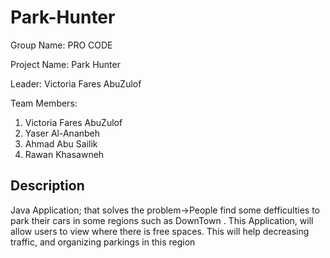# Park-Hunter

Group Name: PRO CODE

Project Name: Park Hunter

Leader: Victoria Fares AbuZulof

Team Members:

1. Victoria Fares AbuZulof 
2. Yaser Al-Ananbeh
3. Ahmad Abu Sailik
4. Rawan Khasawneh

## Description

Java Application; that solves the problem->People find some defficulties to park their cars in some regions such as DownTown .
This Application, will allow users to view where there is free spaces.
This will help decreasing traffic, and organizing parkings in this region



     
    
